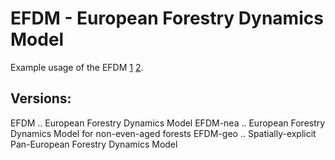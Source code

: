 # EFDM - European Forestry Dynamics Model

Example usage of the EFDM [1](https://ec.europa.eu/jrc/en/scientific-tool/european-forestry-dynamics-model-efdm) [2](https://ec.europa.eu/jrc/en/european-forestry-dynamics-model).


## Versions:

EFDM .. European Forestry Dynamics Model
EFDM-nea .. European Forestry Dynamics Model for non-even-aged forests
EFDM-geo .. Spatially-explicit Pan-European Forestry Dynamics Model


